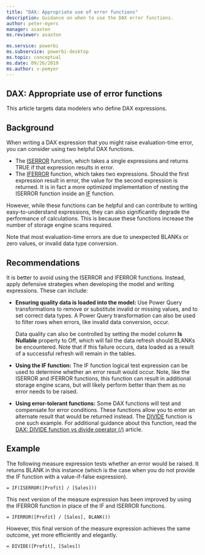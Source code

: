 ```yaml
---
title: "DAX: Appropriate use of error functions"
description: Guidance on when to use the DAX error functions.
author: peter-myers
manager: asaxton
ms.reviewer: asaxton

ms.service: powerbi
ms.subservice: powerbi-desktop
ms.topic: conceptual
ms.date: 09/26/2019
ms.author: v-pemyer
---
```

## DAX: Appropriate use of error functions

This article targets data modelers who define DAX expressions.

## Background

When writing a DAX expression that you might raise evaluation-time error, you can consider using two helpful DAX functions.

- The [ISERROR](/dax/iserror-function-dax) function, which takes a single expressions and returns TRUE if that expression results in error.
- The [IFERROR](/dax/iferror-function-dax) function, which takes two expressions. Should the first expression result in error, the value for the second expression is returned. It is in fact a more optimized implementation of nesting the ISERROR function inside an [IF](/dax/if-function-dax) function.

However, while these functions can be helpful and can contribute to writing easy-to-understand expressions, they can also significantly degrade the performance of calculations. This is because these functions increase the number of storage engine scans required.

Note that most evaluation-time errors are due to unexpected BLANKs or zero values, or invalid data type conversion.

## Recommendations

It is better to avoid using the ISERROR and IFERROR functions. Instead, apply defensive strategies when developing the model and writing expressions. These can include:

- **Ensuring quality data is loaded into the model:** Use Power Query transformations to remove or substitute invalid or missing values, and to set correct data types. A Power Query transformation can also be used to filter rows when errors, like invalid data conversion, occur.

    Data quality can also be controlled by setting the model column **Is Nullable** property to Off, which will fail the data refresh should BLANKs be encountered. Note that if this failure occurs, data loaded as a result of a successful refresh will remain in the tables.
- **Using the IF function:** The IF function logical test expression can be used to determine whether an error result would occur. Note, like the ISERROR and IFERROR functions, this function can result in additional storage engine scans, but will likely perform better than them as no error needs to be raised.
- **Using error-tolerant functions:** Some DAX functions will test and compensate for error conditions. These functions allow you to enter an alternate result that would be returned instead. The [DIVIDE](/dax/divide-function-dax) function is one such example. For additional guidance about this function, read the [DAX: DIVIDE function vs divide operator (/)](dax-divide-function-operator.md) article.

## Example

The following measure expression tests whether an error would be raised. It returns BLANK in this instance (which is the case when you do not provide the IF function with a value-if-false expression).
```dax
= IF(ISERROR([Profit] / [Sales]))
```
This next version of the measure expression has been improved by using the IFERROR function in place of the IF and ISERROR functions.
```dax
= IFERROR([Profit] / [Sales], BLANK())
```
However, this final version of the measure expression achieves the same outcome, yet more efficiently and elegantly.
```dax
= DIVIDE([Profit], [Sales])
```